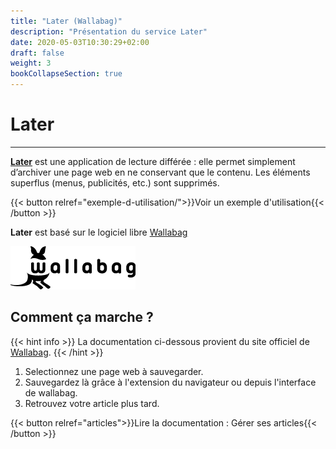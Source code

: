 ```yaml
---
title: "Later (Wallabag)"
description: "Présentation du service Later"
date: 2020-05-03T10:30:29+02:00
draft: false
weight: 3
bookCollapseSection: true
---
```


# Later
_____


[**Later**](https://later.pcet.link) est une application de lecture différée : elle permet simplement d’archiver une page web en ne conservant que le contenu. Les éléments superflus (menus, publicités, etc.) sont supprimés.

 {{< button relref="exemple-d-utilisation/">}}Voir un exemple d'utilisation{{< /button >}}

**Later** est basé sur le logiciel libre [Wallabag](https://wallabag.org/fr)

[![](images/wallabag.png)](https://wallabag.org/fr)

## Comment ça marche ?

{{< hint info >}}
La documentation ci-dessous provient du site officiel de [Wallabag](http://doc.wallabag.org/fr/master/).
{{< /hint >}}

 1. Selectionnez une page web à sauvegarder.
 2. Sauvegardez là grâce à l'extension du navigateur ou depuis l'interface de wallabag.
 3. Retrouvez votre article plus tard.

 {{< button relref="articles">}}Lire la documentation : Gérer ses articles{{< /button >}}







